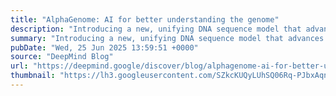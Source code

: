 ```yaml
---
title: "AlphaGenome: AI for better understanding the genome"
description: "Introducing a new, unifying DNA sequence model that advances regulatory variant-effect prediction and promises to shed new light on genome function — now available via API."
summary: "Introducing a new, unifying DNA sequence model that advances regulatory variant-effect prediction and promises to shed new light on genome function — now available via API."
pubDate: "Wed, 25 Jun 2025 13:59:51 +0000"
source: "DeepMind Blog"
url: "https://deepmind.google/discover/blog/alphagenome-ai-for-better-understanding-the-genome/"
thumbnail: "https://lh3.googleusercontent.com/SZkcKUQyLUhSQ06Rq-PJbxAqn1OpMeEa3khkrBVB1MGyHfxyftoqWwEb2aLP9JxX7CjhpLFODcc5zIoMoNdu0bl6ELsZV2nP9fDwZC6SYS36lzAKDw=w1200-h630-n-nu"
---
```


